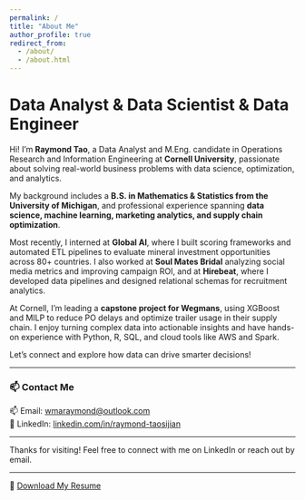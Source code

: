 ```yaml
---
permalink: /
title: "About Me"
author_profile: true
redirect_from: 
  - /about/
  - /about.html
---
```


Data Analyst & Data Scientist & Data Engineer
======
Hi! I’m **Raymond Tao**, a Data Analyst and M.Eng. candidate in Operations Research and Information Engineering at **Cornell University**, passionate about solving real-world business problems with data science, optimization, and analytics.

My background includes a **B.S. in Mathematics & Statistics from the University of Michigan**, and professional experience spanning **data science, machine learning, marketing analytics, and supply chain optimization**.

Most recently, I interned at **Global AI**, where I built scoring frameworks and automated ETL pipelines to evaluate mineral investment opportunities across 80+ countries. I also worked at **Soul Mates Bridal** analyzing social media metrics and improving campaign ROI, and at **Hirebeat**, where I developed data pipelines and designed relational schemas for recruitment analytics.

At Cornell, I’m leading a **capstone project for Wegmans**, using XGBoost and MILP to reduce PO delays and optimize trailer usage in their supply chain. I enjoy turning complex data into actionable insights and have hands-on experience with Python, R, SQL, and cloud tools like AWS and Spark.

Let’s connect and explore how data can drive smarter decisions!

---
### 📫 Contact Me

📫 Email: [wmaraymond@outlook.com](mailto:wmaraymond@outlook.com)  
🔗 LinkedIn: [linkedin.com/in/raymond-taosijian](https://www.linkedin.com/in/raymond-taosijian/)

---

Thanks for visiting! Feel free to connect with me on LinkedIn or reach out by email.


---

📄 [Download My Resume](/files/Raymond_Tao_Resume.pdf)

